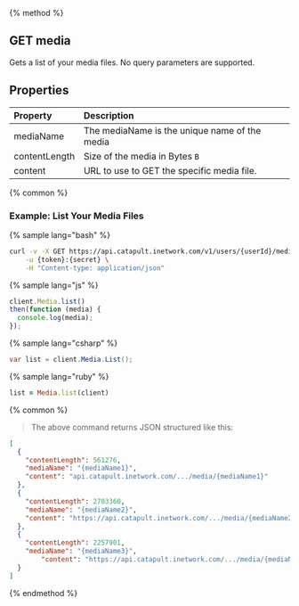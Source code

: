 {% method %}
## GET media
Gets a list of your media files. No query parameters are supported.

## Properties
| Property      | Description                                   |
|:--------------|:----------------------------------------------|
| mediaName     | The mediaName is the unique name of the media |
| contentLength | Size of the media in Bytes `B`                |
| content       | URL to use to GET the specific media file.    |

{% common %}
### Example: List Your Media Files


{% sample lang="bash" %}
```bash
curl -v -X GET https://api.catapult.inetwork.com/v1/users/{userId}/media \
	-u {token}:{secret} \
	-H "Content-type: application/json"
```

{% sample lang="js" %}
```js
client.Media.list()
then(function (media) {
  console.log(media);
});
```

{% sample lang="csharp" %}
```csharp
var list = client.Media.List();
```

{% sample lang="ruby" %}
```ruby
list = Media.list(client)
```

{% common %}

> The above command returns JSON structured like this:

```json
[
  {
    "contentLength": 561276,
    "mediaName": "{mediaName1}",
    "content": "api.catapult.inetwork.com/.../media/{mediaName1}"
  },
  {
    "contentLength": 2703360,
    "mediaName": "{mediaName2}",
    "content": "https://api.catapult.inetwork.com/.../media/{mediaName2}"
  },
  {
    "contentLength": 2257901,
    "mediaName": "{mediaName3}",
        "content": "https://api.catapult.inetwork.com/.../media/{mediaName3}"
  }
]
```
{% endmethod %}
